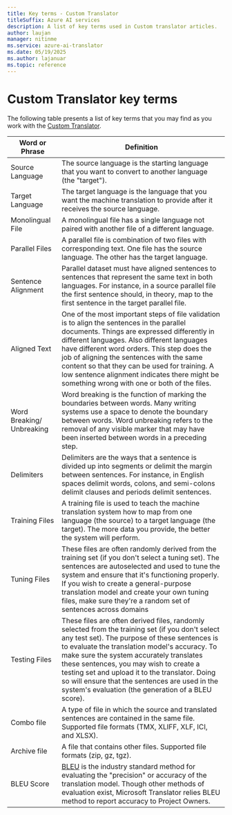 ```yaml
---
title: Key terms - Custom Translator
titleSuffix: Azure AI services
description: A list of key terms used in Custom translator articles.
author: laujan
manager: nitinme
ms.service: azure-ai-translator
ms.date: 05/19/2025
ms.author: lajanuar
ms.topic: reference
---
```


# Custom Translator key terms

The following table presents a list of key terms that you may find as you work with the [Custom Translator](https://portal.customtranslator.azure.ai).

| Word or Phrase|Definition|
|------------------|-----------|
| Source Language | The source language is the starting language that you want to convert to another language (the "target").|
| Target Language| The target language is the language that you want the machine translation to provide after it receives the source language. |
| Monolingual File | A monolingual file has a single language not paired with another file of a different language. |
| Parallel Files | A parallel file is combination of two files with corresponding text. One file has the source language. The other has the target language.|
| Sentence Alignment| Parallel dataset must have aligned sentences to sentences that represent the same text in both languages. For instance, in a source parallel file the first sentence should, in theory, map to the first sentence in the target parallel file.|
| Aligned Text | One of the most important steps of file validation is to align the sentences in the parallel documents. Things are expressed differently in different languages. Also different languages have different word orders. This step does the job of aligning the sentences with the same content so that they can be used for training. A low sentence alignment indicates there might be something wrong with one or both of the files. |
| Word Breaking/ Unbreaking | Word breaking is the function of marking the boundaries between words. Many writing systems use a space to denote the boundary between words. Word unbreaking refers to the removal of any visible marker that may have been inserted between words in a preceding step. |
| Delimiters   | Delimiters are the ways that a sentence is divided up into segments or delimit the margin between sentences. For instance, in English spaces delimit words, colons, and semi-colons delimit clauses and periods delimit sentences. |
| Training Files | A training file is used to teach the machine translation system how to map from one language (the source) to a target language (the target). The more data you provide, the better the system will perform. |
| Tuning Files | These files are often randomly derived from the training set (if you don't select a tuning set). The sentences are autoselected and used to tune the system and ensure that it's functioning properly. If you wish to create a general-purpose translation model and create your own tuning files, make sure they're a random set of sentences across domains |
| Testing Files| These files are often derived files, randomly selected from the training set (if you don't select any test set). The purpose of these sentences is to evaluate the translation model's accuracy. To make sure the system accurately translates these sentences, you may wish to create a testing set and upload it to the translator. Doing so will ensure that the sentences are used in the system's evaluation (the generation of a BLEU score).   |
| Combo file   | A type of file in which the source and translated sentences are contained in the same file. Supported file formats (TMX, XLIFF, XLF, ICI, and XLSX). |
| Archive file | A file that contains other files. Supported file formats (zip, gz, tgz).  |
| BLEU Score   | [BLEU](concepts/bleu-score.md) is the industry standard method for evaluating the "precision" or accuracy of the translation model. Though other methods of evaluation exist, Microsoft Translator relies BLEU  method to report accuracy to Project Owners.
